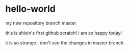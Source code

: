 # hello-world
my new repository 
branch master


this is shixin's first github scratch!
i am so happy today!

it is so strange.I don't  see the changes in master branch.
